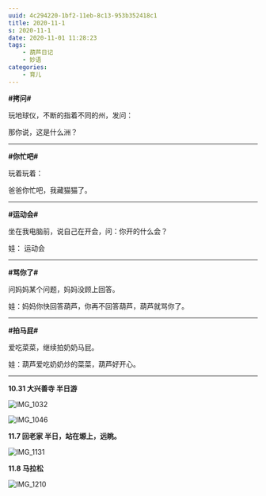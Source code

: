 ```yaml
---
uuid: 4c294220-1bf2-11eb-8c13-953b352418c1
title: 2020-11-1
s: 2020-11-1
date: 2020-11-01 11:28:23
tags:
	- 葫芦日记
	- 妙语
categories:
	- 育儿
---
```






**\#拷问\#**

玩地球仪，不断的指着不同的州，发问：

那你说，这是什么洲？

---



**\#你忙吧\#**

玩着玩着：

爸爸你忙吧，我藏猫猫了。

---



**\#运动会\#**

坐在我电脑前，说自己在开会，问：你开的什么会？

娃： 运动会

<!-- more -->

---



**\#骂你了\#**

问妈妈某个问题，妈妈没顾上回答。

娃：妈妈你快回答葫芦，你再不回答葫芦，葫芦就骂你了。

---



**\#拍马屁\#**

爱吃菜菜，继续拍奶奶马屁。

娃：葫芦爱吃奶奶炒的菜菜，葫芦好开心。

---





**10.31 大兴善寺 半日游**

![IMG_1032](https://blog-assets.liupei.xin/assets/2020-11-1/IMG_1032.JPG-public)





![IMG_1046](https://blog-assets.liupei.xin/assets/2020-11-1/IMG_1046.JPG-public)







**11.7 回老家 半日，站在塬上，远眺。**

![IMG_1131](https://blog-assets.liupei.xin/assets/2020-11-1/IMG_1131.jpg-public)





**11.8 马拉松**

![IMG_1210](https://blog-assets.liupei.xin/assets/2020-11-1/IMG_1210.PNG-public)